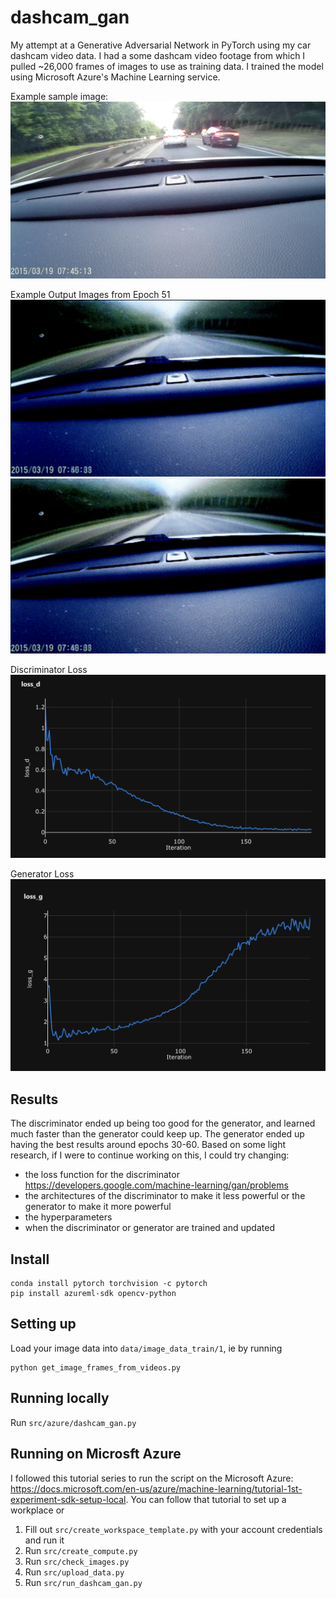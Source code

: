 # dashcam_gan

My attempt at a Generative Adversarial Network in PyTorch using my car dashcam video data. I had a some dashcam video footage from which I pulled ~26,000 frames of images to use as training data. I trained the model using Microsoft Azure's Machine Learning service.

Example sample image:
![Example sample image](example_sample_image.jpg)

Example Output Images from Epoch 51
![Example output 1](outputs/sample_51-1.png)
![Example output 2](outputs/sample_51-2.png)

Discriminator Loss
![Discriminator Loss](outputs/d_loss.png)

Generator Loss
![Generator Loss](outputs/g_loss.png)

## Results
The discriminator ended up being too good for the generator, and learned much faster than the generator could keep up. The generator ended up having the best results around epochs 30-60. Based on some light research, if I were to continue working on this, I could try changing:
- the loss function for the discriminator https://developers.google.com/machine-learning/gan/problems
- the architectures of the discriminator to make it less powerful or the generator to make it more powerful
- the hyperparameters
- when the discriminator or generator are trained and updated

## Install
```
conda install pytorch torchvision -c pytorch
pip install azureml-sdk opencv-python
```

## Setting up
Load your image data into ```data/image_data_train/1```, ie by running

```
python get_image_frames_from_videos.py
```

## Running locally
Run ```src/azure/dashcam_gan.py```


## Running on Microsft Azure
I followed this tutorial series to run the script on the Microsoft Azure: https://docs.microsoft.com/en-us/azure/machine-learning/tutorial-1st-experiment-sdk-setup-local. You can follow that tutorial to set up a workplace or 

1. Fill out ```src/create_workspace_template.py``` with your account credentials and run it
2. Run ```src/create_compute.py```
2. Run ```src/check_images.py```
3. Run ```src/upload_data.py```
4. Run ```src/run_dashcam_gan.py```
